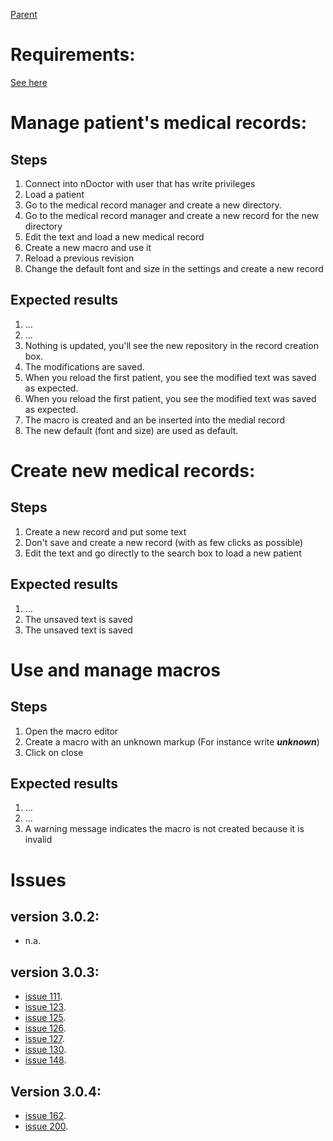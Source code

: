 [Parent](PatientSessionTestSuite.md)
# Requirements: #
[See here](MedicalRecord.md)

# Manage patient's medical records: #
## Steps ##
  1. Connect into nDoctor with user that has write privileges
  1. Load a patient
  1. Go to the medical record manager and create a new directory.
  1. Go to the medical record manager and create a new record for the new directory
  1. Edit the text and load a new medical record
  1. Create a new macro and use it
  1. Reload a previous revision
  1. Change the default font and size in the settings and create a new record
## Expected results ##
  1. ...
  1. ...
  1. Nothing is updated, you'll see the new repository in the record creation box.
  1. The modifications are saved.
  1. When you reload the first patient, you see the modified text was saved as expected.
  1. When you reload the first patient, you see the modified text was saved as expected.
  1. The macro is created and an be inserted into the medial record
  1. The new default (font and size) are used as default.

# Create new medical records: #
## Steps ##
  1. Create a new record and put some text
  1. Don't save and create a new record (with as few clicks as possible)
  1. Edit the text and go directly to the search box to load a new patient
## Expected results ##
  1. ...
  1. The unsaved text is saved
  1. The unsaved text is saved
# Use and manage macros #
## Steps ##
  1. Open the macro editor
  1. Create a macro with an unknown markup (For instance write **$unknown$**)
  1. Click on close
## Expected results ##
  1. ...
  1. ...
  1. A warning message indicates the macro is not created because it is invalid
# Issues #
## version 3.0.2: ##
  * n.a.
## version 3.0.3: ##
  * [issue 111](https://code.google.com/p/ndoctor/issues/detail?id=111).
  * [issue 123](https://code.google.com/p/ndoctor/issues/detail?id=123).
  * [issue 125](https://code.google.com/p/ndoctor/issues/detail?id=125).
  * [issue 126](https://code.google.com/p/ndoctor/issues/detail?id=126).
  * [issue 127](https://code.google.com/p/ndoctor/issues/detail?id=127).
  * [issue 130](https://code.google.com/p/ndoctor/issues/detail?id=130).
  * [issue 148](https://code.google.com/p/ndoctor/issues/detail?id=148).
## Version 3.0.4: ##
  * [issue 162](https://code.google.com/p/ndoctor/issues/detail?id=162).
  * [issue 200](https://code.google.com/p/ndoctor/issues/detail?id=200).